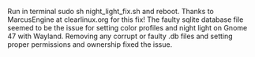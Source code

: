 Run in terminal sudo sh night_light_fix.sh and reboot. Thanks to MarcusEngine at clearlinux.org for this fix! The faulty sqlite database file seemed to be the issue for setting color profiles and night light on Gnome 47 with Wayland. Removing any corrupt or faulty .db files and setting proper permissions and ownership fixed the issue. 
